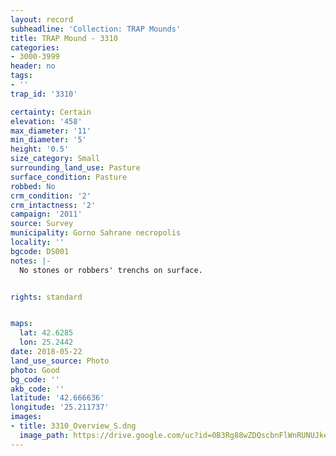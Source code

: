 ```yaml
---
layout: record
subheadline: 'Collection: TRAP Mounds'
title: TRAP Mound - 3310
categories:
- 3000-3999
header: no
tags:
- ''
trap_id: '3310'

certainty: Certain
elevation: '458'
max_diameter: '11'
min_diameter: '5'
height: '0.5'
size_category: Small
surrounding_land_use: Pasture
surface_condition: Pasture
robbed: No
crm_condition: '2'
crm_intactness: '2'
campaign: '2011'
source: Survey
municipality: Gorno Sahrane necropolis
locality: ''
bgcode: DS001
notes: |-
  No stones or robbers' trenchs on surface.


rights: standard


maps:
  lat: 42.6285
  lon: 25.2442
date: 2018-05-22
land_use_source: Photo
photo: Good
bg_code: ''
akb_code: ''
latitude: '42.666636'
longitude: '25.211737'
images:
- title: 3310_Overview_S.dng
  image_path: https://drive.google.com/uc?id=0B3Rg88wZDQscbnFlWnRUNUJkeE0
---
```

